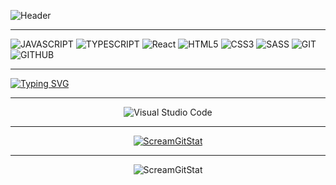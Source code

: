 ![Header](https://github.com/ImTheScreaM/ImTheScreaM/blob/main/assets/yoriichi.gif)

<hr>

![JAVASCRIPT](https://img.shields.io/badge/JavaScript-20232A?style=for-the-badge&logo=javascript)
![TYPESCRIPT](https://img.shields.io/badge/TypeScript-20232A?style=for-the-badge&logo=typescript)
![React](https://img.shields.io/badge/react-%2320232a.svg?style=for-the-badge&logo=react&logoColor=%2361DAFB)
![HTML5](https://img.shields.io/badge/HTML5-20232A?style=for-the-badge&logo=html5)
![CSS3](https://img.shields.io/badge/CSS3-20232A?style=for-the-badge&logo=css3&logoColor=369AD6)
![SASS](https://img.shields.io/badge/sass-20232A?style=for-the-badge&logo=sass)
![GIT](https://img.shields.io/badge/git-20232A?style=for-the-badge&logo=git)
![GITHUB](https://img.shields.io/badge/github-20232A?style=for-the-badge&logo=github)

<hr>


       
[![Typing SVG](https://readme-typing-svg.herokuapp.com?font=Clarendon+Hv+BT&weight=700&size=44&duration=3200&pause=500&color=E818F7&center=true&vCenter=true&multiline=true&width=1200&height=200&lines=Hello;I'm+a+beginner+Frontend+JavaScript%2FReact+developer)](https://git.io/typing-svg)


<hr>


<div style="text-align:center"> 

![Visual Studio Code](https://img.shields.io/badge/Visual%20Studio%20Code-black.svg?style=for-the-badge&logo=visual-studio-code&logoColor=blue)

<hr>

[![ScreamGitStat](https://github-readme-stats.vercel.app/api/top-langs/?username=ImTheScreaM&theme=radical&layout=compact)](https://github.com/ImTheScreaM/github-readme-stats)

<hr>

![ScreamGitStat](https://github-readme-stats.vercel.app/api?username=ImTheScreaM&show_icons=true&theme=dracula)


</div>




